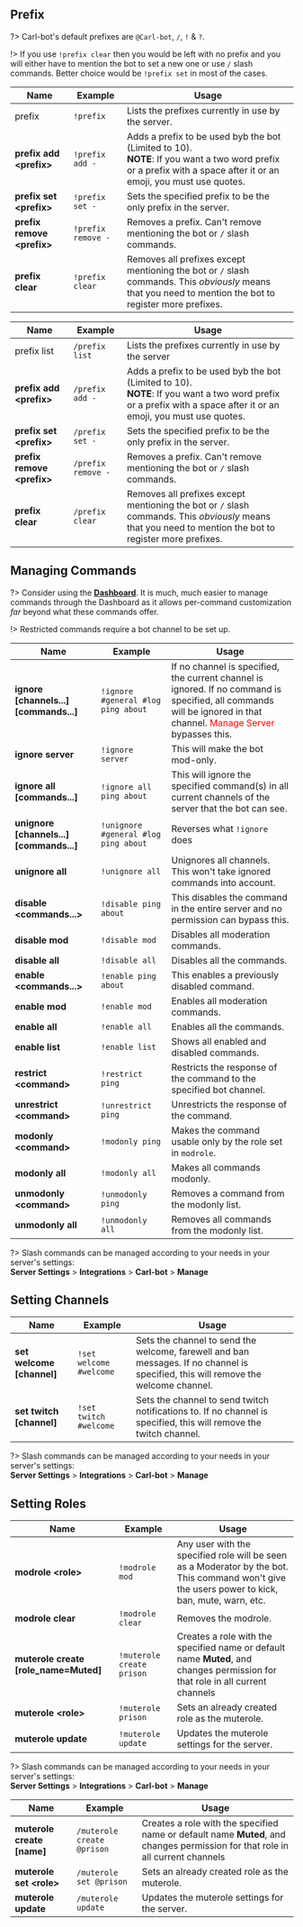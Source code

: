 ## Prefix
?> Carl-bot's default prefixes are `@Carl-bot`, `/`, `!` & `?`.

!> If you use `!prefix clear` then you would be left with no prefix and you will either have to mention the bot to set a new one or use `/` slash commands. Better choice would be `!prefix set` in most of the cases.

<!-- tabs:start -->

<!-- tab:Prefix Commands -->
| Name              | Example           | Usage                                                                         |
| ----------------- | ----------------- | ----------------------------------------------------------------------------- |
| prefix            | `!prefix`         | Lists the prefixes currently in use by the server.                            |
| **prefix add \<prefix\>** | `!prefix add -` | Adds a prefix to be used byb the bot (Limited to 10).<br>**NOTE**: If you want a two word prefix or a prefix with a space after it or an emoji, you must use quotes. |
| **prefix set \<prefix\>** | `!prefix set -` | Sets the specified prefix to be the only prefix in the server.          |
| **prefix remove \<prefix\>** | `!prefix remove -` | Removes a prefix. Can't remove mentioning the bot or `/` slash commands. |
| **prefix clear** | `!prefix clear`    | Removes all prefixes except mentioning the bot or `/` slash commands. This *obviously* means that you need to mention the bot to register more prefixes. |

<!-- tab:Slash Commands -->
| Name              | Example           | Usage                                                                         |
| ----------------- | ----------------- | ----------------------------------------------------------------------------- |
| prefix list       | `/prefix list`    | Lists the prefixes currently in use by the server                             |
| **prefix add \<prefix\>** | `/prefix add -` | Adds a prefix to be used byb the bot (Limited to 10).<br>**NOTE**: If you want a two word prefix or a prefix with a space after it or an emoji, you must use quotes. |
| **prefix set \<prefix\>** | `/prefix set -` | Sets the specified prefix to be the only prefix in the server.          |
| **prefix remove \<prefix\>** | `/prefix remove -` | Removes a prefix. Can't remove mentioning the bot or `/` slash commands. |
| **prefix clear**  | `/prefix clear`   | Removes all prefixes except mentioning the bot or `/` slash commands. This *obviously* means that you need to mention the bot to register more prefixes. |

<!-- tabs:end -->


## Managing Commands
?> Consider using the **[Dashboard](https://carl.gg)**. It is much, much easier to manage commands through the Dashboard as it allows per-command customization *far* beyond what these commands offer.

!> Restricted commands require a bot channel to be set up.

<!-- tabs:start -->

<!-- tab:Prefix Commands -->
| Name              | Example           | Usage                                                                         |
| ----------------- | ----------------- | ----------------------------------------------------------------------------- |
| **ignore [channels...] [commands...]** | `!ignore #general #log ping about` | If no channel is specified, the current channel is ignored. If no command is specified, all commands will be ignored in that channel. <span style="color: red;">Manage Server</span> bypasses this.                                          |
| **ignore server** | `!ignore server`  | This will make the bot mod-only.                                              |
| **ignore all [commands...]** | `!ignore all ping about` | This will ignore the specified command(s) in all current channels of the server that the bot can see. |
| **unignore [channels...] [commands...]** | `!unignore #general #log ping about` | Reverses what `!ignore` does        |
| **unignore all** | `!unignore all` | Unignores all channels. This won't take ignored commands into account.           |
| **disable <commands...>** | `!disable ping about` | This disables the command in the entire server and no permission can bypass this. |
| **disable mod**   | `!disable mod`    | Disables all moderation commands.                                             |
| **disable all**   | `!disable all`    | Disables all the commands.                                                    |
| **enable <commands...>** | `!enable ping about` | This enables a previously disabled command.                         |
| **enable mod**    | `!enable mod`     | Enables all moderation commands.                                              |
| **enable all**    | `!enable all`     | Enables all the commands.                                                     |
| **enable list**   | `!enable list`    | Shows all enabled and disabled commands.                                      |
| **restrict \<command>** | `!restrict ping` | Restricts the response of the command to the specified bot channel.       |
| **unrestrict \<command>** | `!unrestrict ping` | Unrestricts the response of the command.                              |
| **modonly \<command>** | `!modonly ping` | Makes the command usable only by the role set in `modrole`.                 |
| **modonly all**   | `!modonly all`    | Makes all commands modonly.                                                   |
| **unmodonly \<command>** | `!unmodonly ping` | Removes a command from the modonly list.                                |
| **unmodonly all** | `!unmodonly all`  | Removes all commands from the modonly list.                                   |


<!-- tab:Slash Commands -->
?> Slash commands can be managed according to your needs in your server's settings:<br>
**Server Settings** > **Integrations** > **Carl-bot** > **Manage**

<!-- tabs:end -->


## Setting Channels

<!-- tabs:start -->

<!-- tab:Prefix Commands -->
| Name              | Example           | Usage                                                                         |
| ----------------- | ----------------- | ----------------------------------------------------------------------------- |
| **set welcome [channel]**   | `!set welcome #welcome` | Sets the channel to send the welcome, farewell and ban messages. If no channel is specified, this will remove the welcome channel. |
| **set twitch [channel]** | `!set twitch #welcome` | Sets the channel to send twitch notifications to. If no channel is specified, this will remove the twitch channel. |

<!-- tab:Slash Commands -->
?> Slash commands can be managed according to your needs in your server's settings:<br>
**Server Settings** > **Integrations** > **Carl-bot** > **Manage**

<!-- tabs:end -->


## Setting Roles

<!-- tabs:start -->

<!-- tab:Prefix Commands -->
| Name              | Example           | Usage                                                                         |
| ----------------- | ----------------- | ----------------------------------------------------------------------------- |
| **modrole \<role>**   | `!modrole mod` | Any user with the specified role will be seen as a Moderator by the bot. This command won't give the users power to kick, ban, mute, warn, etc. |
| **modrole clear** | `!modrole clear`  | Removes the modrole.                                                          |
| **muterole create [role_name=Muted]** | `!muterole create prison` | Creates a role with the specified name or default name **Muted**, and changes permission for that role in all current channels |
| **muterole \<role>** | `!muterole prison` | Sets an already created role as the muterole.                                |
| **muterole update** | `!muterole update` | Updates the muterole settings for the server.                              |

<!-- tab:Slash Commands -->
?> Slash commands can be managed according to your needs in your server's settings:<br>
**Server Settings** > **Integrations** > **Carl-bot** > **Manage**

| Name              | Example           | Usage                                                                         |
| ----------------- | ----------------- | ----------------------------------------------------------------------------- |
| **muterole create [name]** | `/muterole create @prison` | Creates a role with the specified name or default name **Muted**, and changes permission for that role in all current channels |
| **muterole set \<role>** | `/muterole set @prison` | Sets an already created role as the muterole.                                |
| **muterole update** | `/muterole update` | Updates the muterole settings for the server.                              |

<!-- tabs:end -->